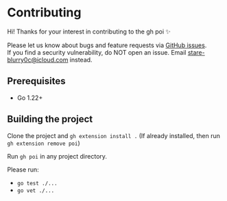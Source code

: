 # Contributing

Hi! Thanks for your interest in contributing to the gh poi ✨

Please let us know about bugs and feature requests via [GitHub issues](https://github.com/seachicken/gh-poi/issues/new/choose).  
If you find a security vulnerability, do NOT open an issue. Email stare-blurry0c@icloud.com instead.

## Prerequisites

- Go 1.22+

## Building the project

Clone the project and `gh extension install .` (If already installed, then run `gh extension remove poi`)

Run `gh poi` in any project directory.

Please run:
- `go test ./...`
- `go vet ./...`

